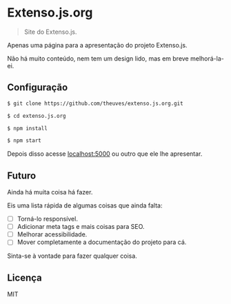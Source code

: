 # Extenso.js.org

> Site do Extenso.js.

Apenas uma página para a apresentação do projeto Extenso.js.

Não há muito conteúdo, nem tem um design lido, mas em breve melhorá-la-ei.

## Configuração

```bash
$ git clone https://github.com/theuves/extenso.js.org.git

$ cd extenso.js.org

$ npm install

$ npm start
```

Depois disso acesse [localhost:5000](http://localhost:5000) ou outro que ele lhe apresentar.

## Futuro

Ainda há muita coisa há fazer.

Eis uma lista rápida de algumas coisas que ainda falta:

- [ ] Torná-lo responsível.
- [ ] Adicionar meta tags e mais coisas para SEO.
- [ ] Melhorar acessibilidade.
- [ ] Mover completamente a documentação do projeto para cá.

Sinta-se à vontade para fazer qualquer coisa.

## Licença

MIT